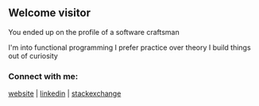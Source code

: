 ## Welcome visitor

You ended up on the profile of a software craftsman

I'm into functional programming
I prefer practice over theory
I build things out of curiosity

### Connect with me:

[website] | [linkedin] | [stackexchange]

[website]: https://ales.rocks
[linkedin]: https://linkedin.com/in/alesnajmann
[stackexchange]: https://stackexchange.com/users/140565/littleli
